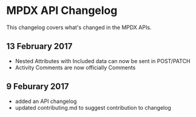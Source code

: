 # MPDX API Changelog

This changelog covers what's changed in the MPDX APIs.

## 13 February 2017
- Nested Attributes with Included data can now be sent in POST/PATCH
- Activity Comments are now officially Comments

## 9 Feburary 2017

- added an API changelog
- updated contributing.md to suggest contribution to changelog
